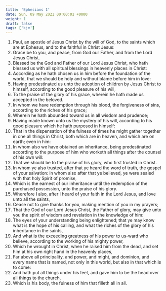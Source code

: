 ```yaml
---
title: 'Ephesians 1'
date: Sun, 09 May 2021 00:00:01 +0000
weight: 1
draft: false
tags: ['kjv'] 
---
```


1. Paul, an apostle of Jesus Christ by the will of God, to the saints which are at Ephesus, and to the faithful in Christ Jesus:
2. Grace be to you, and peace, from God our Father, and from the Lord Jesus Christ.
3. Blessed be the God and Father of our Lord Jesus Christ, who hath blessed us with all spiritual blessings in heavenly places in Christ:
4. According as he hath chosen us in him before the foundation of the world, that we should be holy and without blame before him in love:
5. Having predestinated us unto the adoption of children by Jesus Christ to himself, according to the good pleasure of his will,
6. To the praise of the glory of his grace, wherein he hath made us accepted in the beloved.
7. In whom we have redemption through his blood, the forgiveness of sins, according to the riches of his grace;
8. Wherein he hath abounded toward us in all wisdom and prudence;
9. Having made known unto us the mystery of his will, according to his good pleasure which he hath purposed in himself:
10. That in the dispensation of the fulness of times he might gather together in one all things in Christ, both which are in heaven, and which are on earth; even in him:
11. In whom also we have obtained an inheritance, being predestinated according to the purpose of him who worketh all things after the counsel of his own will:
12. That we should be to the praise of his glory, who first trusted in Christ.
13. In whom ye also trusted, after that ye heard the word of truth, the gospel of your salvation: in whom also after that ye believed, ye were sealed with that holy Spirit of promise,
14. Which is the earnest of our inheritance until the redemption of the purchased possession, unto the praise of his glory.
15. Wherefore I also, after I heard of your faith in the Lord Jesus, and love unto all the saints,
16. Cease not to give thanks for you, making mention of you in my prayers;
17. That the God of our Lord Jesus Christ, the Father of glory, may give unto you the spirit of wisdom and revelation in the knowledge of him:
18. The eyes of your understanding being enlightened; that ye may know what is the hope of his calling, and what the riches of the glory of his inheritance in the saints,
19. And what is the exceeding greatness of his power to us-ward who believe, according to the working of his mighty power,
20. Which he wrought in Christ, when he raised him from the dead, and set him at his own right hand in the heavenly places,
21. Far above all principality, and power, and might, and dominion, and every name that is named, not only in this world, but also in that which is to come:
22. And hath put all things under his feet, and gave him to be the head over all things to the church,
23. Which is his body, the fulness of him that filleth all in all.
